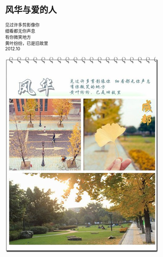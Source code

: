 # 风华与爱的人
   
见过许多剪影像你   
细看都无你声息   
有你微笑地方   
黄叶纷纷，已是旧故里   
2012.10   
   
![fscj_fh](..\Images\fscj_fh.jpg)